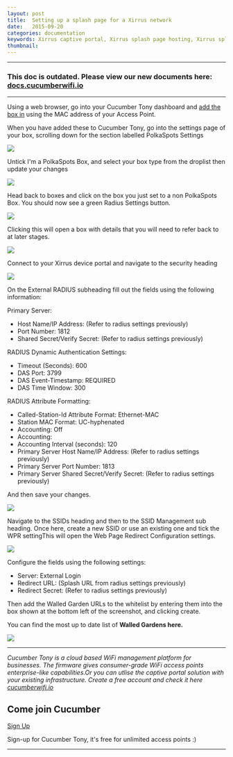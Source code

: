 ```yaml
---
layout: post
title:  Setting up a splash page for a Xirrus network
date:   2015-09-20
categories: documentation
keywords: Xirrus captive portal, Xirrus splash page hosting, Xirrus splash page not working, Xirrus splash page template, Xirrus splash page free, Xirrus splash page html
thumbnail:
---
```


<hr>
<h3>This doc is outdated. Please view our new documents here:<br>
<a href="http://docs.cucumberwifi.io/article/107-xirrus-splash-page-setup">docs.cucumberwifi.io</a></h3>
<hr>

Using a web browser, go into your Cucumber Tony dashboard and <a href="https://my.ctapp.io/?data-elevio-article=7107#/" class="dst">add the box in</a> using the MAC address of your Access Point.

When you have added these to Cucumber Tony, go into the settings page of your box, scrolling down for the section labelled PolkaSpots Settings

<div class="mdl-typography--text-center">
<img src="/images/community/tutorials/xirrus-guide/box-settings.png">
</div>

Untick I'm a PolkaSpots Box, and select your box type from the droplist then update your changes

<div class="mdl-typography--text-center">
<img src="/images/community/tutorials/xirrus-guide/nonct-box.png">
</div>

Head back to boxes and click on the box you just set to a non PolkaSpots Box. You should now see a green Radius Settings button.

<div class="mdl-typography--text-center">
<img src="/images/community/tutorials/xirrus-guide/radius-settings.png">
</div>

Clicking this will open a box with details that you will need to refer back to at later stages.

<div class="mdl-typography--text-center">
<img src="/images/community/tutorials/xirrus-guide/radius-info.png">
</div>

Connect to your Xirrus device portal and navigate to the security heading

<div class="mdl-typography--text-center">
<img src="/images/community/tutorials/xirrus-guide/xirrus-security.png">
</div>

On the External RADIUS subheading fill out the fields using the following information:

Primary Server:

- Host Name/IP Address: (Refer to radius settings previously)
- Port Number: 1812
- Shared Secret/Verify Secret: (Refer to radius settings previously)

RADIUS Dynamic Authentication Settings:

- Timeout (Seconds): 600
- DAS Port: 3799
- DAS Event-Timestamp: REQUIRED
- DAS Time Window: 300

RADIUS Attribute Formatting:

- Called-Station-Id Attribute Format: Ethernet-MAC
- Station MAC Format: UC-hyphenated
- Accounting: Off
- Accounting:
- Accounting Interval (seconds): 120
- Primary Server Host Name/IP Address: (Refer to radius settings previously)
- Primary Server Port Number: 1813
- Primary Server Shared Secret/Verify Secret: (Refer to radius settings previously)

And then save your changes.

<div class="mdl-typography--text-center">
<img src="/images/community/tutorials/xirrus-guide/external-radius.png">
</div>

Navigate to the SSIDs heading and then to the SSID Management sub heading. Once here, create a new SSID or use an existing one and tick the WPR settingThis will open the Web Page Redirect Configuration settings.

<div class="mdl-typography--text-center">
<img src="/images/community/tutorials/xirrus-guide/ssid-management.png">
</div>

Configure the fields using the following settings:

- Server: External Login
- Redirect URL: (Splash URL from radius settings previously)
- Redirect Secret: (Refer to radius settings previously)

Then add the Walled Garden URLs to the whitelist by entering them into the box shown at the bottom left of the screenshot, and clicking create.

You can find the most up to date list of <b><span data-elevio-article="18499">Walled Gardens here.</span></b>

<div class="mdl-typography--text-center">
<img src="/images/community/tutorials/xirrus-guide/walled-gardens.png">
</div>

<hr>

*Cucumber Tony is a cloud based WiFi management platform for businesses. The firmware gives consumer-grade WiFi access points enterprise-like capabilities.Or you can utlise the captive portal solution with your existing infrastructure. Create a free account and check it here <a href="https://cucumberwifi.io">cucumberwifi.io</a>*

<div class="mdl-typography--text-center">

<h2>Come join Cucumber</h2>

<a href="https://my.ctapp.io/#/create" class="button success dst">Sign Up</a><br>

<p>Sign-up for Cucumber Tony, it's free for unlimited access points :)</p>

<hr>

</div>
